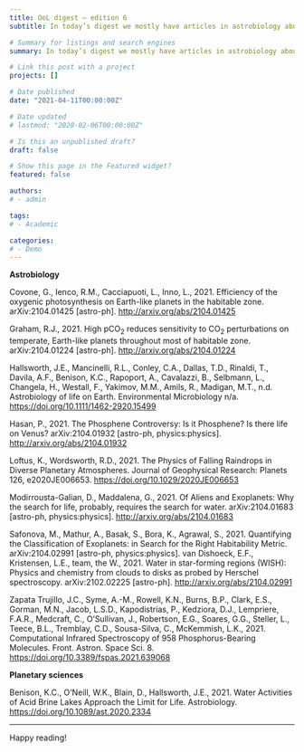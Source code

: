 ```yaml
---
title: OoL digest — edition 6
subtitle: In today’s digest we mostly have articles in astrobiology about habitable zone theory and the spectroscopy of biosignatures, plus another one about the phosphine debate. There’s also one article in planetary sciences about biological activity in brines.

# Summary for listings and search engines
summary: In today’s digest we mostly have articles in astrobiology about habitable zone theory and the spectroscopy of biosignatures, plus another one about the phosphine debate. There’s also one article in planetary sciences about biological activity in brines.

# Link this post with a project
projects: []

# Date published
date: "2021-04-11T00:00:00Z"

# Date updated
# lastmod: "2020-02-06T00:00:00Z"

# Is this an unpublished draft?
draft: false

# Show this page in the Featured widget?
featured: false

authors:
# - admin

tags:
# - Academic

categories:
# - Demo
---
```


**Astrobiology**

Covone, G., Ienco, R.M., Cacciapuoti, L., Inno, L., 2021. Efficiency of the oxygenic photosynthesis on Earth-like planets in the habitable zone. arXiv:2104.01425 [astro-ph]. http://arxiv.org/abs/2104.01425

Graham, R.J., 2021. High pCO$_2$ reduces sensitivity to CO$_2$ perturbations on temperate, Earth-like planets throughout most of habitable zone. arXiv:2104.01224 [astro-ph]. http://arxiv.org/abs/2104.01224

Hallsworth, J.E., Mancinelli, R.L., Conley, C.A., Dallas, T.D., Rinaldi, T., Davila, A.F., Benison, K.C.,
Rapoport, A., Cavalazzi, B., Selbmann, L., Changela, H., Westall, F., Yakimov, M.M., Amils, R., Madigan, M.T., n.d. Astrobiology of life on Earth. Environmental Microbiology n/a. https://doi.org/10.1111/1462-2920.15499

Hasan, P., 2021. The Phosphene Controversy: Is it Phosphene? Is there life on Venus? arXiv:2104.01932 [astro-ph, physics:physics]. http://arxiv.org/abs/2104.01932

Loftus, K., Wordsworth, R.D., 2021. The Physics of Falling Raindrops in Diverse Planetary Atmospheres. Journal of Geophysical Research: Planets 126, e2020JE006653. https://doi.org/10.1029/2020JE006653

Modirrousta-Galian, D., Maddalena, G., 2021. Of Aliens and Exoplanets: Why the search for life, probably, requires the search for water. arXiv:2104.01683 [astro-ph, physics:physics]. http://arxiv.org/abs/2104.01683

Safonova, M., Mathur, A., Basak, S., Bora, K., Agrawal, S., 2021. Quantifying the Classification of Exoplanets: in Search for the Right Habitability Metric. arXiv:2104.02991 [astro-ph, physics:physics].
van Dishoeck, E.F., Kristensen, L.E., team, the W., 2021. Water in star-forming regions (WISH): Physics and chemistry from clouds to disks as probed by Herschel spectroscopy. arXiv:2102.02225 [astro-ph]. http://arxiv.org/abs/2104.02991

Zapata Trujillo, J.C., Syme, A.-M., Rowell, K.N., Burns, B.P., Clark, E.S., Gorman, M.N., Jacob, L.S.D., Kapodistrias, P., Kedziora, D.J., Lempriere, F.A.R., Medcraft, C., O’Sullivan, J., Robertson, E.G., Soares, G.G., Steller, L., Teece, B.L., Tremblay, C.D., Sousa-Silva, C., McKemmish, L.K., 2021. Computational Infrared Spectroscopy of 958 Phosphorus-Bearing Molecules. Front. Astron. Space Sci. 8. https://doi.org/10.3389/fspas.2021.639068

**Planetary sciences**

Benison, K.C., O’Neill, W.K., Blain, D., Hallsworth, J.E., 2021. Water Activities of Acid Brine Lakes Approach the Limit for Life. Astrobiology. https://doi.org/10.1089/ast.2020.2334

***

Happy reading!